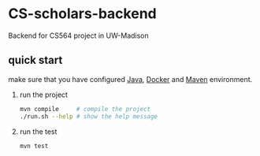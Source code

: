 # CS-scholars-backend

Backend for CS564 project in UW-Madison

## quick start

make sure that you have configured [Java](https://www.java.com/en/), [Docker](https://docker.com) and [Maven](https://maven.apache.org/) environment.


1. run the project

    ```bash
    mvn compile     # compile the project
    ./run.sh --help # show the help message
    ```

2. run the test

    ```bash
    mvn test
    ```
